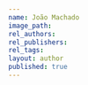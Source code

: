 ```yaml
---
name: João Machado
image_path:
rel_authors:
rel_publishers:
rel_tags:
layout: author
published: true
---
```

